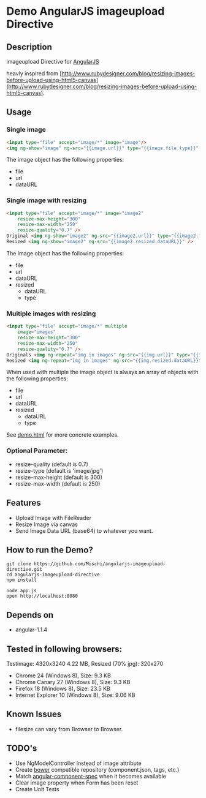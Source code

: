 Demo AngularJS imageupload Directive
===============================

## Description

imageupload Directive for [AngularJS](http://angularjs.org/)

heavly inspired from [http://www.rubydesigner.com/blog/resizing-images-before-upload-using-html5-canvas](http://www.rubydesigner.com/blog/resizing-images-before-upload-using-html5-canvas).


## Usage

### Single image 

```html
<input type="file" accept="image/*" image="image"/>
<img ng-show="image" ng-src="{{image.url}}" type="{{image.file.type}}" />
```

The image object has the following properties:

- file
- url
- dataURL

### Single image with resizing

```html
<input type="file" accept="image/*" image="image2"
    resize-max-height="300"
    resize-max-width="250"
    resize-quality="0.7" />
Original <img ng-show="image2" ng-src="{{image2.url}}" type="{{image2.file.type}}" />
Resized <img ng-show="image2" ng-src="{{image2.resized.dataURL}}" />
```

The image object has the following properties:

- file
- url
- dataURL
- resized
    - dataURL
    - type

### Multiple images with resizing

```html
<input type="file" accept="image/*" multiple
    image="images"
    resize-max-height="300"
    resize-max-width="250"
    resize-quality="0.7" />
Originals <img ng-repeat="img in images" ng-src="{{img.url}}" type="{{img.file.type}}" />
Resized <img ng-repeat="img in images" ng-src="{{img.resized.dataURL}}" />
```

When used with multiple the image object is always an array of objects with the following properties:

- file
- url
- dataURL
- resized
    - dataURL
    - type

See [demo.html](demo.html) for more concrete examples.

### Optional Parameter: 

- resize-quality (default is 0.7)
- resize-type (default is 'image/jpg')
- resize-max-height (default is 300)
- resize-max-width (default is 250)


## Features

- Upload Image with FileReader
- Resize Image via canvas
- Send Image Data URL (base64) to whatever you want.

## How to run the Demo?

```Shell
git clone https://github.com/Mischi/angularjs-imageupload-directive.git
cd angularjs-imageupload-directive
npm install

node app.js
open http://localhost:8080
```

## Depends on

- angular-1.1.4

## Tested in following browsers:

Testimage: 4320x3240 4.22 MB, Resized (70% jpg): 320x270   

- Chrome 24 (Windows 8), Size: 9.3 KB
- Chrome Canary 27 (Windows 8), Size: 9.3 KB
- Firefox 18 (Windows 8), Size: 23.5 KB
- Internet Explorer 10 (Windows 8), Size: 9.06 KB

## Known Issues

- filesize can vary from Browser to Browser.


## TODO's

- Use NgModelController instead of image attribute
- Create [bower](http://bower.io/) compatible repository (component.json, tags, etc.)
- Match [angular-component-spec](https://github.com/PascalPrecht/angular-component-spec) when it becomes available
- Clear image property when Form has been reset
- Create Unit Tests

